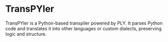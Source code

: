 # TransPYler
TransPYler is a Python-based transpiler powered by PLY. It parses Python code and translates it into other languages or custom dialects, preserving logic and structure.
